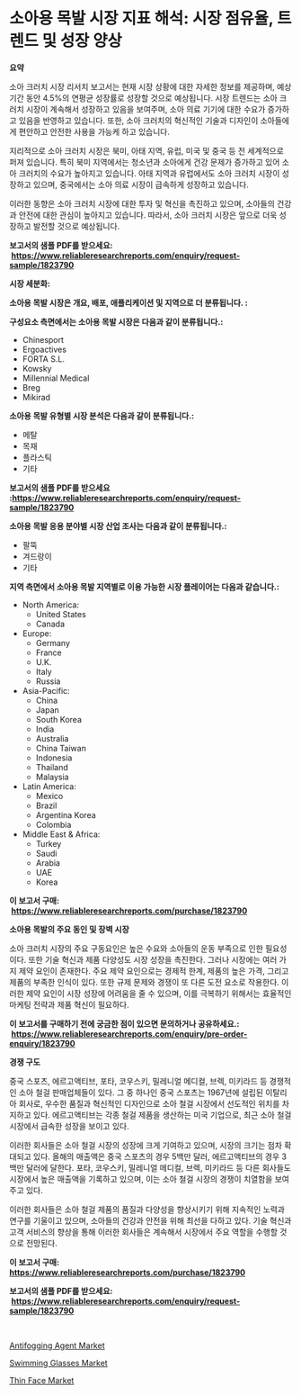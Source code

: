 <p><h1>소아용 목발 시장 지표 해석: 시장 점유율, 트렌드 및 성장 양상</h1></p><p><strong>요약</strong></p>
<p><p>소아 크러치 시장 리서치 보고서는 현재 시장 상황에 대한 자세한 정보를 제공하며, 예상 기간 동안 4.5%의 연평균 성장률로 성장할 것으로 예상됩니다. 시장 트렌드는 소아 크러치 시장이 계속해서 성장하고 있음을 보여주며, 소아 의료 기기에 대한 수요가 증가하고 있음을 반영하고 있습니다. 또한, 소아 크러치의 혁신적인 기술과 디자인이 소아들에게 편안하고 안전한 사용을 가능케 하고 있습니다.</p><p>지리적으로 소아 크러치 시장은 북미, 아태 지역, 유럽, 미국 및 중국 등 전 세계적으로 퍼져 있습니다. 특히 북미 지역에서는 청소년과 소아에게 건강 문제가 증가하고 있어 소아 크러치의 수요가 높아지고 있습니다. 아태 지역과 유럽에서도 소아 크러치 시장이 성장하고 있으며, 중국에서는 소아 의료 시장이 급속하게 성장하고 있습니다.</p><p>이러한 동향은 소아 크러치 시장에 대한 투자 및 혁신을 촉진하고 있으며, 소아들의 건강과 안전에 대한 관심이 높아지고 있습니다. 따라서, 소아 크러치 시장은 앞으로 더욱 성장하고 발전할 것으로 예상됩니다.</p></p>
<p><strong>보고서의 샘플 PDF를 받으세요: &nbsp;<a href="https://www.reliableresearchreports.com/enquiry/request-sample/1823790">https://www.reliableresearchreports.com/enquiry/request-sample/1823790</a></strong></p>
<p><strong>시장 세분화:</strong></p>
<p><strong> 소아용 목발 시장은 개요, 배포, 애플리케이션 및 지역으로 더 분류됩니다. :</strong></p>
<p><strong>구성요소 측면에서는 소아용 목발 시장은 다음과 같이 분류됩니다.:</strong></p>
<p><ul><li>Chinesport</li><li>Ergoactives</li><li>FORTA S.L.</li><li>Kowsky</li><li>Millennial Medical</li><li>Breg</li><li>Mikirad</li></ul></p>
<p><strong> 소아용 목발 유형별 시장 분석은 다음과 같이 분류됩니다.:</strong></p>
<p><ul><li>메탈</li><li>목재</li><li>플라스틱</li><li>기타</li></ul></p>
<p><strong>보고서의 샘플 PDF를 받으세요 :<a href="https://www.reliableresearchreports.com/enquiry/request-sample/1823790">https://www.reliableresearchreports.com/enquiry/request-sample/1823790</a></strong></p>
<p><strong> 소아용 목발 응용 분야별 시장 산업 조사는 다음과 같이 분류됩니다.:</strong></p>
<p><ul><li>팔뚝</li><li>겨드랑이</li><li>기타</li></ul></p>
<p><strong>지역 측면에서 소아용 목발 지역별로 이용 가능한 시장 플레이어는 다음과 같습니다.:</strong></p>
<p><ul>
    <li>
        North America:
        <ul>
            <li>United States</li>
            <li>Canada</li>
        </ul>
    </li>
    <li>
        Europe:
        <ul>
            <li>Germany</li>
            <li>France</li>
            <li>U.K.</li>
            <li>Italy</li>
            <li>Russia</li>
        </ul>
    </li>
    <li>
        Asia-Pacific:
        <ul>
            <li>China</li>
            <li>Japan</li>
            <li>South Korea</li>
            <li>India</li>
            <li>Australia</li>
            <li>China Taiwan</li>
            <li>Indonesia</li>
            <li>Thailand</li>
            <li>Malaysia</li>
        </ul>
    </li>
    <li>
        Latin America:
        <ul>
            <li>Mexico</li>
            <li>Brazil</li>
            <li>Argentina Korea</li>
            <li>Colombia</li>
        </ul>
    </li>
    <li>
        Middle East & Africa:
        <ul>
            <li>Turkey</li>
            <li>Saudi</li>
            <li>Arabia</li>
            <li>UAE</li>
            <li>Korea</li>
        </ul>
    </li>
    </ul></p>
<p><strong>이 보고서 구매: &nbsp;<a href="https://www.reliableresearchreports.com/purchase/1823790">https://www.reliableresearchreports.com/purchase/1823790</a></strong></p>
<p><strong>소아용 목발의 주요 동인 및 장벽 시장</strong></p>
<p><p>소아 크러치 시장의 주요 구동요인은 높은 수요와 소아들의 운동 부족으로 인한 필요성이다. 또한 기술 혁신과 제품 다양성도 시장 성장을 촉진한다. 그러나 시장에는 여러 가지 제약 요인이 존재한다. 주요 제약 요인으로는 경제적 한계, 제품의 높은 가격, 그리고 제품의 부족한 인식이 있다. 또한 규제 문제와 경쟁이 또 다른 도전 요소로 작용한다. 이러한 제약 요인이 시장 성장에 어려움을 줄 수 있으며, 이를 극복하기 위해서는 효율적인 마케팅 전략과 제품 혁신이 필요하다.</p></p>
<p><strong>이 보고서를 구매하기 전에 궁금한 점이 있으면 문의하거나 공유하세요.: &nbsp;<a href="https://www.reliableresearchreports.com/enquiry/pre-order-enquiry/1823790">https://www.reliableresearchreports.com/enquiry/pre-order-enquiry/1823790</a></strong></p>
<p><strong>경쟁 구도</strong></p>
<p><p>중국 스포츠, 에르고액티브, 포타, 코우스키, 밀레니얼 메디컬, 브렉, 미키라드 등 경쟁적인 소아 철걸 판매업체들이 있다. 그 중 하나인 중국 스포츠는 1967년에 설립된 이탈리아 회사로, 우수한 품질과 혁신적인 디자인으로 소아 철걸 시장에서 선도적인 위치를 차지하고 있다. 에르고액티브는 각종 철걸 제품을 생산하는 미국 기업으로, 최근 소아 철걸 시장에서 급속한 성장을 보이고 있다.</p><p>이러한 회사들은 소아 철걸 시장의 성장에 크게 기여하고 있으며, 시장의 크기는 점차 확대되고 있다. 올해의 매출액은 중국 스포츠의 경우 5백만 달러, 에르고액티브의 경우 3백만 달러에 달한다. 포타, 코우스키, 밀레니얼 메디컬, 브렉, 미키라드 등 다른 회사들도 시장에서 높은 매출액을 기록하고 있으며, 이는 소아 철걸 시장의 경쟁이 치열함을 보여주고 있다.</p><p>이러한 회사들은 소아 철걸 제품의 품질과 다양성을 향상시키기 위해 지속적인 노력과 연구를 기울이고 있으며, 소아들의 건강과 안전을 위해 최선을 다하고 있다. 기술 혁신과 고객 서비스의 향상을 통해 이러한 회사들은 계속해서 시장에서 주요 역할을 수행할 것으로 전망된다.</p></p>
<p><strong>이 보고서 구매: &nbsp; <a href="https://www.reliableresearchreports.com/purchase/1823790">https://www.reliableresearchreports.com/purchase/1823790</a></strong></p>
<p><strong>보고서의 샘플 PDF를 받으세요: &nbsp;<a href="https://www.reliableresearchreports.com/enquiry/request-sample/1823790">https://www.reliableresearchreports.com/enquiry/request-sample/1823790</a></strong><strong></strong></p>
<p>&nbsp;</p>
<p><p><a href="https://github.com/shotows/Market-Research-Report-List-1/blob/main/antifogging-agent-market.md">Antifogging Agent Market</a></p><p><a href="https://github.com/beatblasta/Market-Research-Report-List-2/blob/main/swimming-glasses-market.md">Swimming Glasses Market</a></p><p><a href="https://github.com/Sinjinluong3e0awx2m195k76/Market-Research-Report-List-1/blob/main/thin-face-market.md">Thin Face Market</a></p></p>